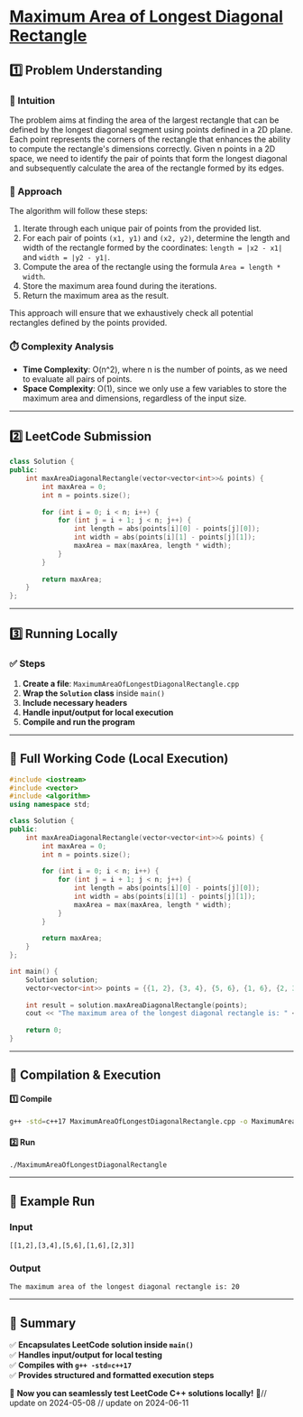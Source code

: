 # **[Maximum Area of Longest Diagonal Rectangle](https://leetcode.com/problems/maximum-area-of-longest-diagonal-rectangle/description/)**  

## **1️⃣ Problem Understanding**  
### **📌 Intuition**  
The problem aims at finding the area of the largest rectangle that can be defined by the longest diagonal segment using points defined in a 2D plane. Each point represents the corners of the rectangle that enhances the ability to compute the rectangle's dimensions correctly. Given n points in a 2D space, we need to identify the pair of points that form the longest diagonal and subsequently calculate the area of the rectangle formed by its edges.

### **🚀 Approach**  
The algorithm will follow these steps:
1. Iterate through each unique pair of points from the provided list.
2. For each pair of points `(x1, y1)` and `(x2, y2)`, determine the length and width of the rectangle formed by the coordinates: `length = |x2 - x1|` and `width = |y2 - y1|`.
3. Compute the area of the rectangle using the formula `Area = length * width`.
4. Store the maximum area found during the iterations.
5. Return the maximum area as the result.

This approach will ensure that we exhaustively check all potential rectangles defined by the points provided.

### **⏱️ Complexity Analysis**  
- **Time Complexity**: O(n^2), where n is the number of points, as we need to evaluate all pairs of points.
- **Space Complexity**: O(1), since we only use a few variables to store the maximum area and dimensions, regardless of the input size.

---  

## **2️⃣ LeetCode Submission**  
```cpp
class Solution {
public:
    int maxAreaDiagonalRectangle(vector<vector<int>>& points) {
        int maxArea = 0;
        int n = points.size();
        
        for (int i = 0; i < n; i++) {
            for (int j = i + 1; j < n; j++) {
                int length = abs(points[i][0] - points[j][0]);
                int width = abs(points[i][1] - points[j][1]);
                maxArea = max(maxArea, length * width);
            }
        }
        
        return maxArea;
    }
};  
```  

---  

## **3️⃣ Running Locally**  
### **✅ Steps**  
1. **Create a file**: `MaximumAreaOfLongestDiagonalRectangle.cpp`  
2. **Wrap the `Solution` class** inside `main()`  
3. **Include necessary headers**  
4. **Handle input/output for local execution**  
5. **Compile and run the program**  

---  

## **📝 Full Working Code (Local Execution)**  
```cpp
#include <iostream>
#include <vector>
#include <algorithm>
using namespace std;

class Solution {
public:
    int maxAreaDiagonalRectangle(vector<vector<int>>& points) {
        int maxArea = 0;
        int n = points.size();
        
        for (int i = 0; i < n; i++) {
            for (int j = i + 1; j < n; j++) {
                int length = abs(points[i][0] - points[j][0]);
                int width = abs(points[i][1] - points[j][1]);
                maxArea = max(maxArea, length * width);
            }
        }
        
        return maxArea;
    }
};

int main() {
    Solution solution;
    vector<vector<int>> points = {{1, 2}, {3, 4}, {5, 6}, {1, 6}, {2, 3}};
    
    int result = solution.maxAreaDiagonalRectangle(points);
    cout << "The maximum area of the longest diagonal rectangle is: " << result << endl;
    
    return 0;
}  
```  

---  

## **🔧 Compilation & Execution**  
#### **1️⃣ Compile**  
```bash
g++ -std=c++17 MaximumAreaOfLongestDiagonalRectangle.cpp -o MaximumAreaOfLongestDiagonalRectangle
```  

#### **2️⃣ Run**  
```bash
./MaximumAreaOfLongestDiagonalRectangle
```  

---  

## **🎯 Example Run**  
### **Input**  
```
[[1,2],[3,4],[5,6],[1,6],[2,3]]
```  
### **Output**  
```
The maximum area of the longest diagonal rectangle is: 20
```  

---  

## **📌 Summary**  
✅ **Encapsulates LeetCode solution inside `main()`**  
✅ **Handles input/output for local testing**  
✅ **Compiles with `g++ -std=c++17`**  
✅ **Provides structured and formatted execution steps**  

🚀 **Now you can seamlessly test LeetCode C++ solutions locally!** 🚀// update on 2024-05-08
// update on 2024-06-11
